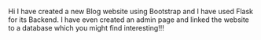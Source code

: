 Hi I have created a new Blog website using Bootstrap and I have used Flask for its Backend. I have even created an admin page and linked the website to a database which you might find interesting!!!
